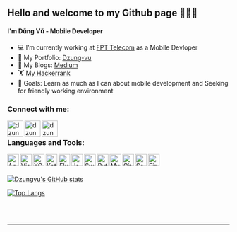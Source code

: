 ## Hello and welcome to my Github page 👋👋👋

#### I'm Dũng Vũ - Mobile Developer
- 💻 I’m currently working at [FPT Telecom][website] as a Mobile Devloper
- 💼 My Portfolio: [Dzung-vu](https://dzung-vu.herokuapp.com/)
- 📔 My Blogs: [Medium](https://thdng-39982.medium.com/)
- 🏋 [My Hackerrank][hackerrank]
- 🥅 Goals: Learn as much as I can about mobile development and Seeking for friendly working environment

### Connect with me:

[<img align="left" alt="dzungvuProfile | LinkedIn" width="36px" src="https://content.linkedin.com/content/dam/me/business/en-us/amp/brand-site/v2/bg/LI-Bug.svg.original.svg" />][linkedin]
[<img align="left" alt="dzungvuProfile | Instagram" width="36px" src="https://upload.wikimedia.org/wikipedia/commons/thumb/e/e7/Instagram_logo_2016.svg/1200px-Instagram_logo_2016.svg.png" />][instagram]
[<img align="left" alt="dzungvuProfile | Facebook" width="36px" src="https://cdn.icon-icons.com/icons2/2108/PNG/512/facebook_icon_130940.png" />][facebook]

<br />

### Languages and Tools:

<img align="left" alt="Android Studio" width="26px" src="https://i.pinimg.com/originals/4e/74/7c/4e747c82368d9681b75d54f56319dae7.png" />

<img align="left" alt="Visual Studio Code" width="26px" src="https://upload.wikimedia.org/wikipedia/commons/thumb/9/9a/Visual_Studio_Code_1.35_icon.svg/128px-Visual_Studio_Code_1.35_icon.svg.png" />

<img align="left" alt="XCode" width="26px" src="https://developer.apple.com/assets/elements/icons/xcode-12/xcode-12-96x96.png" />

<img align="left" alt="Kotlin" width="26px" src="https://cdn.worldvectorlogo.com/logos/kotlin-1.svg" />

<img align="left" alt="Flutter" width="26px" src="https://cdn.iconscout.com/icon/free/png-512/flutter-2038877-1720090.png" />

<img align="left" alt="Java" width="26px" src="https://upload.wikimedia.org/wikipedia/en/thumb/3/30/Java_programming_language_logo.svg/283px-Java_programming_language_logo.svg.png" />

<img align="left" alt="Swift" width="26px" src="https://image.flaticon.com/icons/png/512/919/919833.png" />

<img align="left" alt="Python" width="26px" src="https://cdn3.iconfinder.com/data/icons/logos-and-brands-adobe/512/267_Python-512.png" />

<img align="left" alt="MySql" width="26px" src="https://www.mysql.com/common/logos/logo-mysql-170x115.png" />

<img align="left" alt="Github" width="26px" src="https://pngimg.com/uploads/github/github_PNG20.png" />

<img align="left" alt="Sourcetree" width="26px" src="https://cdn4.iconfinder.com/data/icons/logos-and-brands/512/313_Sourcetree_logo-512.png" />

<img align="left" alt="Firebase" width="26px" src="https://img.icons8.com/color/452/firebase.png" />

<br />
<br />

[![Dzungvu's GitHub stats](https://github-readme-stats.vercel.app/api?username=dzungvu&count_private=true&show_icons=true&theme=github_dark)](https://github.com/dzungvu?tab=repositories)

[![Top Langs](https://github-readme-stats.vercel.app/api/top-langs/?username=dzungvu&theme=github_dark&layout=compact)](https://github.com/dzungvu?tab=repositories) 

<br />
<br />

---

[website]: https://fpt.vn/
[youtube]: https://www.youtube.com/channel/UCMPcT_LClgMLIjtCzyjIu9g/videos?view_as=subscriber
[instagram]: https://instagram.com/thedungit.cs
[linkedin]: https://www.linkedin.com/in/dzungvucs/
[facebook]: https://www.facebook.com/thedungit.cs/
[gmail]: mailto://dzungvucs@gmail.com
[hackerrank]:https://www.hackerrank.com/thedung2709

<!-- More option for custom readme - visit https://github.com/anuraghazra/github-readme-stats -->
